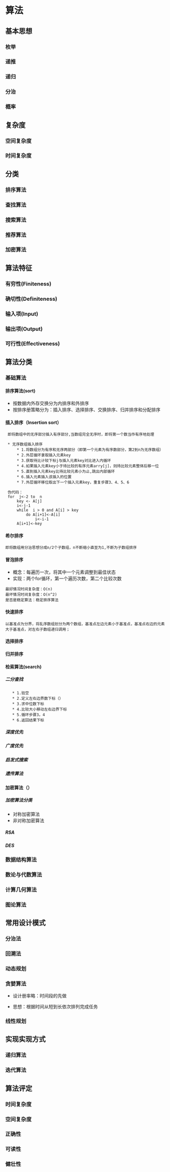 # 算法

## 基本思想
###   枚举
###   递推
###   递归
###   分治
###   概率

## 复杂度

### 空间复杂度

### 时间复杂度

## 分类
### 排序算法

### 查找算法

### 搜索算法

### 推荐算法

### 加密算法







## 算法特征

### 有穷性(Finiteness)
### 确切性(Definiteness)
### 输入项(Input)
### 输出项(Output)
### 可行性(Effectiveness)

## 算法分类

### 基础算法

#### 排序算法(sort)
    
   * 按数据内外存交换分为内排序和外排序
   * 按排序册策略分为：插入排序、选择排序、交换排序、归并排序和分配排序
   
 #### 插入排序（Insertion sort）
     即将数组中的无序部分插入有序部分,当数组完全无序时，即将第一个数当作有序地处理
     
     * 无序数组插入排序
         * 1.将数组分为有序和无序两部分（即第一个元素为有序数部分，第2到n为无序数组）
         * 2.外层循环拿取插入元素key
         * 3.获取待比计较下标j与插入元素key对比进入内循环
         * 4.如果插入元素key小于待比较的有序元素arry[j]，则待比较元素整体后移一位
         * 5.直到插入元素key比待比较元素小为止,跳出内部循环
         * 6.插入元素插入该插入的位置
         * 7.外层循环移位取出下一个插入元素key，重复步骤3、4、5、6
     
     伪代码：
     for  j<-2 to  n
         key <- A[j]
         i<-j-1
         while  i > 0 and A[i] > key
             do A[i+1]<-A[i]
                 i<-i-1
         A[i+1]<-key   
         
#### 希尔排序
    即将数组用分治思想分成n/2个子数组，n不断缩小直至为1,不断为子数组排序
#### 冒泡排序
    
   * 概念：每遍历一次，将其中一个元素调整到最佳状态
   * 实现：两个for循环，第一个遍历次数，第二个比较次数
    
    
    最好情况时间复杂度：O(n)
    最坏情况时间复杂度：O(n^2)
    是否是稳定算法：稳定排序算法

#### 快速排序
    
    以基准点为分界，将乱序数组划分为两个数组，基准点左边元素小于基准点，基准点右边的元素大于基准点，对左右子数组递归调用；

#### 选择排序

#### 归并排序



#### 检索算法(search)
##### 二分查找
       * 1.验空
       * 2.定义左右边界数下标（）
       * 3.求中位数下标
       * 4.比较大小移动左右边界下标
       * 5.循环步骤3，4
       * 6.返回结果下标
##### 深度优先
##### 广度优先
##### 启发式搜索
##### 遗传算法

#### 加密算法（）

##### 加密算法分类
   * 对称加密算法
   * 非对称加密算法

##### RSA
##### DES

### 数据结构算法

### 数论与代数算法

### 计算几何算法

### 图论算法




## 常用设计模式

### 分治法
### 回溯法
### 动态规划
### 贪婪算法
   * 设计册率略：时间段的先做
   
   * 思想：根据时间从短到长依次排列完成任务
     
### 线性规划



## 实现实现方式

### 递归算法
### 迭代算法

## 算法评定

### 时间复杂度
### 空间复杂度
### 正确性
### 可读性
### 健壮性

